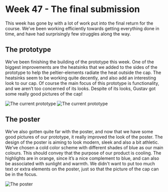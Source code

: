 # Week 47 - The final submission

This week has gone by with a lot of work put into the final return for the course. We’ve been working efficiently towards getting everything done in time, and have had surprisingly few struggles along the way.

## The prototype

We’ve been finishing the building of the prototype this week. One of the biggest improvements are the heatsinks that we added to the sides of the prototype to help the peltier-elements radiate the heat outside the cap. The heatsinks seem to be working quite decently, and also add an interesting look to our cap. Of course the main focus of this prototype is functionality, and we aren’t too concerned of its looks. Despite of its looks, Gustav got some really good pictures of the cap!

![The current prototype](/resources/w47/demo1.jpg)
![The current prototype](/resources/w47/demo2.jpg)

## The poster

We’ve also gotten quite far with the poster, and now that we have some good pictures of our prototype, it really improved the look of the poster. The design of the poster is aiming to look modern, sleek and also a bit athletic. We’ve chosen a cold color scheme with different shades of blue as our main colours. This should convey that the purpose of our product is cooling. The highlights are in orange, since it’s a nice complement to blue, and can also be associated with sunlight and warmth. We didn't want to put too much text or extra elements on the poster, just so that the picture of the cap can be in the focus.

![The poster](/resources/w47/poster.png)
